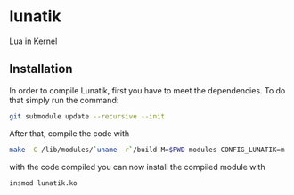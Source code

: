 # lunatik
Lua in Kernel

Installation
------------

In order to compile Lunatik, first you have to meet the dependencies. To do that simply run the command:
```bash
git submodule update --recursive --init
```

After that, compile the code with
```bash
make -C /lib/modules/`uname -r`/build M=$PWD modules CONFIG_LUNATIK=m
```

with the code compiled you can now install the compiled module with
```bash
insmod lunatik.ko
```